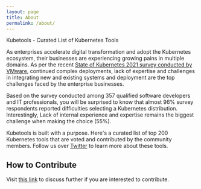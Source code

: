 ```yaml
---
layout: page
title: About
permalink: /about/
---
```


Kubetools - Curated List of Kubernetes Tools

As enterprises accelerate digital transformation and adopt the Kubernetes ecosystem, their businesses are experiencing growing pains in multiple domains. As per the recent [State of Kubernetes 2021 survey conducted by VMware](https://tanzu.vmware.com/content/ebooks/the-state-of-kubernetes-2021), continued complex deployments, lack of expertise and challenges in integrating new and existing systems and deployment are the top challenges faced by the enterprise businesses.

Based on the survey conducted among 357 qualified software developers and IT professionals, you will be surprised to know that almost 96% survey respondents reported difficulties selecting a Kubernetes distribution. Interestingly, Lack of internal experience and expertise remains the biggest challenge when making the choice (55%). 

Kubetools is built with a purpose. Here's a curated list of top 200 Kubernetes tools that are voted and contributed by the community members.
Follow us over [Twitter](https://twitter.com/kubetools) to learn more about these tools.


## How to Contribute

Visit [this link](https://github.com/collabnix/kubetools/issues/new) to discuss further if you are interested to contribute.


